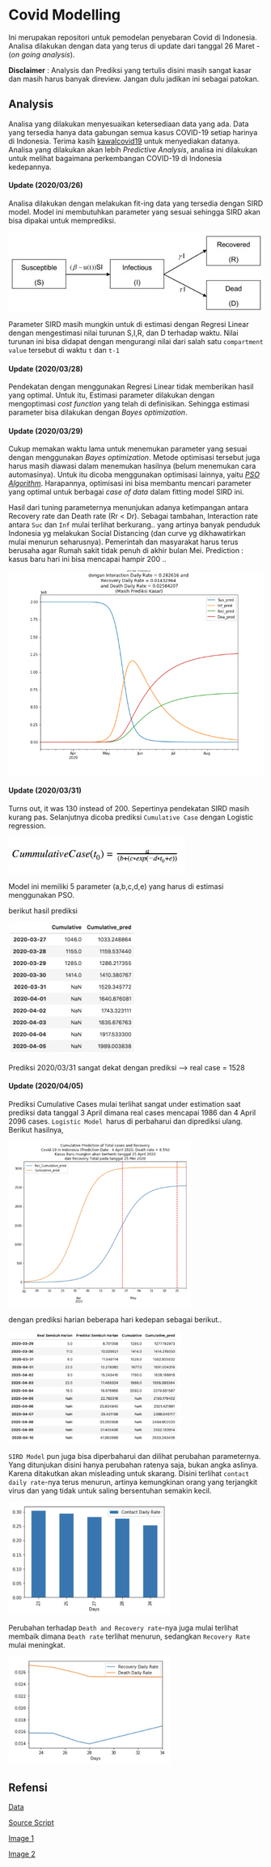 # Covid Modelling

Ini merupakan repositori untuk pemodelan penyebaran Covid di Indonesia. Analisa dilakukan dengan data yang terus di update dari tanggal 26 Maret - (_on going analysis_).

**Disclaimer** : Analysis dan Prediksi yang tertulis disini masih sangat kasar dan masih harus banyak direview. Jangan dulu jadikan ini sebagai patokan.


## Analysis

Analisa yang dilakukan menyesuaikan ketersediaan data yang ada. Data yang tersedia hanya data gabungan semua kasus COVID-19 setiap harinya di Indonesia. Terima kasih [kawalcovid19](https://kawalcovid19.id/) untuk menyediakan datanya. Analisa yang dilakukan akan lebih _Predictive Analysis_, analisa ini dilakukan untuk melihat bagaimana perkembangan COVID-19 di Indonesia kedepannya.

#### Update (2020/03/26)

Analisa dilakukan dengan melakukan fit-ing data yang tersedia dengan SIRD model. Model ini membutuhkan parameter yang sesuai sehingga SIRD akan bisa dipakai untuk memprediksi. 

![SIRD](images/Scheme-of-Susceptible-Infectious-Recovered-Death-SIRD-Model-Boxes-represent.png)

Parameter SIRD masih mungkin untuk di estimasi dengan Regresi Linear dengan mengestimasi nilai turunan S,I,R, dan D terhadap waktu. Nilai turunan ini bisa didapat dengan mengurangi nilai dari salah satu `compartment value` tersebut di waktu `t` dan `t-1`

#### Update (2020/03/28)

Pendekatan dengan menggunakan Regresi Linear tidak memberikan hasil yang optimal. Untuk itu, Estimasi parameter dilakukan dengan mengoptimasi _cost function_ yang telah di definisikan. Sehingga estimasi parameter bisa dilakukan dengan _Bayes optimization_.

#### Update (2020/03/29)

Cukup memakan waktu lama untuk menemukan parameter yang sesuai dengan menggunakan _Bayes optimization_. Metode optimisasi tersebut juga harus masih diawasi dalam menemukan hasilnya (belum menemukan cara automasinya). Untuk itu dicoba menggunakan optimisasi lainnya, yaitu [_PSO Algorithm_](https://medium.com/analytics-vidhya/implementing-particle-swarm-optimization-pso-algorithm-in-python-9efc2eb179a6). Harapannya, optimisasi ini bisa membantu mencari parameter yang optimal untuk berbagai _case of data_ dalam fitting model SIRD ini.

Hasil dari tuning parameternya menunjukan adanya ketimpangan antara Recovery rate dan Death rate (Rr < Dr). Sebagai tambahan, Interaction rate antara `Suc` dan `Inf` mulai terlihat berkurang.. yang artinya banyak penduduk Indonesia yg melakukan Social Distancing (dan curve yg dikhawatirkan mulai menurun seharusnya). Pemerintah dan masyarakat harus terus berusaha agar Rumah sakit tidak penuh di akhir bulan Mei.
Prediction : kasus baru hari ini bisa mencapai hampir 200 .. 

![SIRD](images/20200329sird_result.png)

#### Update (2020/03/31)
Turns out, it was 130 instead of 200. Sepertinya pendekatan SIRD masih kurang pas. Selanjutnya dicoba prediksi `Cumulative Case` dengan Logistic regression. 

<img src="images/Logistic-model.png" alt="drawing" width="350"/>


Model ini memiliki 5 parameter (a,b,c,d,e) yang harus di estimasi menggunakan PSO.

berikut hasil prediksi

<img src="images/20200331_prediction_of_cumulative.png" alt="drawing" width="250"/>

Prediksi 2020/03/31 sangat dekat dengan prediksi --> real case = 1528

#### Update (2020/04/05)

Prediksi Cumulative Cases mulai terlihat sangat under estimation saat prediksi data tanggal 3 April dimana real cases mencapai 1986 dan 4 April 2096 cases.
`Logistic Model `harus di perbaharui dan diprediksi ulang. Berikut hasilnya,

<img src="images/20200404_cumulative_pred.png" alt="drawing" width="360"/>

dengan prediksi harian beberapa hari kedepan sebagai berikut..

<img src="images/20200404_daily_prediction.png" alt="drawing" width="340"/>


`SIRD Model` pun juga bisa diperbaharui dan dilihat perubahan parameternya. Yang ditunjukan disini hanya perubahan ratenya saja, bukan angka aslinya. Karena ditakutkan akan misleading untuk skarang. Disini terlihat `contact daily rate`-nya terus menurun, artinya kemungkinan orang yang terjangkit virus dan yang tidak untuk saling bersentuhan semakin kecil.

<img src="images/20200404_contact_daily_rate.png" alt="drawing" width="320"/>


Perubahan terhadap `Death and Recovery rate`-nya juga mulai terlihat membaik dimana `Death rate` terlihat menurun, sedangkan `Recovery Rate` mulai meningkat.

<img src="images/20200404_DandR_rate.png" alt="drawing" width="320"/>



## Refensi
    
[Data](https://kawalcovid19.blob.core.windows.net/viz/statistik_harian.html)

[Source Script](http://epirecip.es/epicookbook/chapters/kr08/2_1/python_original)
    
[Image 1](https://www.researchgate.net/figure/Scheme-of-Susceptible-Infectious-Recovered-Death-SIRD-Model-Boxes-represent_fig1_41507287)
    
[Image 2](https://www.chegg.com/homework-help/questions-and-answers/codes-problem-code-1-function-siddeterm-simulation-deterministic-sird-model-using-differen-q21316613)